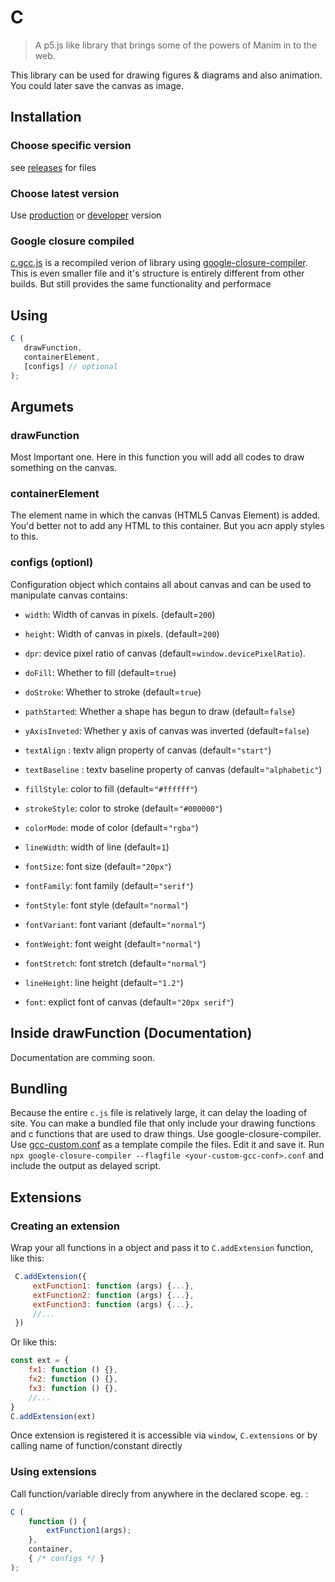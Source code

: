 # C

> A p5.js like library that brings some of the powers of Manim in to the web.

This library can be used for drawing figures & diagrams and also animation. You could later save the canvas as image.

## Installation

### Choose specific version

see [releases](https://github.com/Roopesh2/C/releases) for files

### Choose latest version

Use [production](dist/c.min.js) or [developer](dist/c.js) version

### Google closure compiled

[c.gcc.js](dist/c.gcc.js) is a recompiled verion of library using [google-closure-compiler](https://www.npmjs.com/package/google-closure-compiler). This is even smaller file and it's structure is entirely different from other builds. But still provides the same functionality and performace


## Using

 ```js
C (
	drawFunction,
	containerElement,
	[configs] // optional
);
```

## Argumets
### drawFunction

Most Important one. Here in this function you will add all codes to draw something on the canvas.

### containerElement

The element name in which the canvas (HTML5 Canvas Element) is added.
You'd better not to add any HTML to this container.
But you acn apply styles to this.

### configs (optionl)

Configuration object which contains all about canvas and can be used to manipulate canvas
contains:

* `width`: Width of canvas in pixels. (default=`200`)
* `height`: Width of canvas in pixels. (default=`200`)
* `dpr`: device pixel ratio of canvas (default=`window.devicePixelRatio`).
* `doFill`: Whether to fill (default=`true`)
* `doStroke`: Whether to stroke (default=`true`)
* `pathStarted`: Whether a shape has begun to draw (default=`false`)
* `yAxisInveted`: Whether y axis of canvas was inverted (default=`false`)

* `textAlign` : textv align property of canvas (default=`"start"`)
* `textBaseline` : textv baseline property of canvas (default=`"alphabetic"`)

* `fillStyle`: color to fill (default=`"#ffffff"`)
* `strokeStyle`: color to stroke (default=`"#000000"`)
* `colorMode`: mode of color (default=`"rgba"`)
* `lineWidth`: width of line (default=`1`)

* `fontSize`: font size (default=`"20px"`)
* `fontFamily`: font family (default=`"serif"`)
* `fontStyle`: font style (default=`"normal"`)
* `fontVariant`: font variant (default=`"normal"`)
* `fontWeight`: font weight (default=`"normal"`)
* `fontStretch`: font stretch (default=`"normal"`)
* `lineHeight`: line height (default=`"1.2"`)
* `font`: explict font of canvas (default=`"20px serif"`)

## Inside drawFunction (Documentation)

Documentation are comming soon.

## Bundling

Because the entire `c.js` file is relatively large, it can delay the loading of site. You can make a bundled file that only include your drawing functions and c functions that are used to draw things. Use google-closure-compiler. Use [gcc-custom.conf](./gcc-custom.conf) as a template compile the files. Edit it and save it. Run `npx google-closure-compiler --flagfile <your-custom-gcc-conf>.conf` and include the output as delayed script.

## Extensions

### Creating an extension

Wrap your all functions in a object and pass it to `C.addExtension` function, like this:

```js
 C.addExtension({
	 extFunction1: function (args) {...},
	 extFunction2: function (args) {...},
	 extFunction3: function (args) {...},
	 //...
 })
 ```
 Or like this: 
```js
const ext = {
	fx1: function () {},
	fx2: function () {},
	fx3: function () {},
	//...
}
C.addExtension(ext)
 ```
Once extension is registered it is accessible via
`window`, `C.extensions` or by calling name of function/constant directly
### Using extensions

Call function/variable direcly from anywhere in the declared scope.
eg. :
```js
C (
	function () {
		extFunction1(args);
	},
	container,
	{ /* configs */ }
);
```
